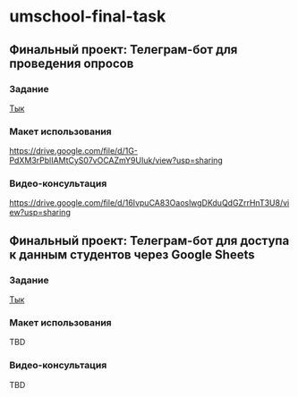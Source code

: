# umschool-final-task

## Финальный проект: Телеграм-бот для проведения опросов

### Задание
[Тык](final_task_survey.md)

### Макет использования
https://drive.google.com/file/d/1G-PdXM3rPblIAMtCyS07vOCAZmY9UIuk/view?usp=sharing

### Видео-консультация
https://drive.google.com/file/d/16IvpuCA83OaoslwgDKduQdGZrrHnT3U8/view?usp=sharing

## Финальный проект: Телеграм-бот для доступа к данным студентов через Google Sheets

### Задание
[Тык](final_task_data_from_table.md)

### Макет использования
TBD

### Видео-консультация
TBD